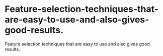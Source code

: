 # Feature-selection-techniques-that-are-easy-to-use-and-also-gives-good-results.
Feature selection techniques that are easy to use and also gives good results.
